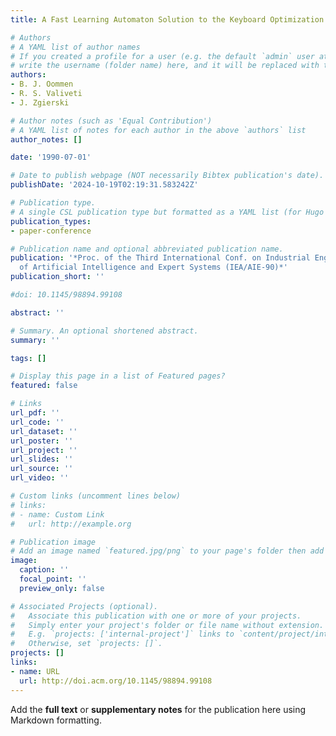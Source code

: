 ```yaml
---
title: A Fast Learning Automaton Solution to the Keyboard Optimization Problem

# Authors
# A YAML list of author names
# If you created a profile for a user (e.g. the default `admin` user at `content/authors/admin/`), 
# write the username (folder name) here, and it will be replaced with their full name and linked to their profile.
authors:
- B. J. Oommen
- R. S. Valiveti
- J. Zgierski

# Author notes (such as 'Equal Contribution')
# A YAML list of notes for each author in the above `authors` list
author_notes: []

date: '1990-07-01'

# Date to publish webpage (NOT necessarily Bibtex publication's date).
publishDate: '2024-10-19T02:19:31.583242Z'

# Publication type.
# A single CSL publication type but formatted as a YAML list (for Hugo requirements).
publication_types:
- paper-conference

# Publication name and optional abbreviated publication name.
publication: '*Proc. of the Third International Conf. on Industrial Engineering Applications
  of Artificial Intelligence and Expert Systems (IEA/AIE-90)*'
publication_short: ''

#doi: 10.1145/98894.99108

abstract: ''

# Summary. An optional shortened abstract.
summary: ''

tags: []

# Display this page in a list of Featured pages?
featured: false

# Links
url_pdf: ''
url_code: ''
url_dataset: ''
url_poster: ''
url_project: ''
url_slides: ''
url_source: ''
url_video: ''

# Custom links (uncomment lines below)
# links:
# - name: Custom Link
#   url: http://example.org

# Publication image
# Add an image named `featured.jpg/png` to your page's folder then add a caption below.
image:
  caption: ''
  focal_point: ''
  preview_only: false

# Associated Projects (optional).
#   Associate this publication with one or more of your projects.
#   Simply enter your project's folder or file name without extension.
#   E.g. `projects: ['internal-project']` links to `content/project/internal-project/index.md`.
#   Otherwise, set `projects: []`.
projects: []
links:
- name: URL
  url: http://doi.acm.org/10.1145/98894.99108
---
```


Add the **full text** or **supplementary notes** for the publication here using Markdown formatting.
